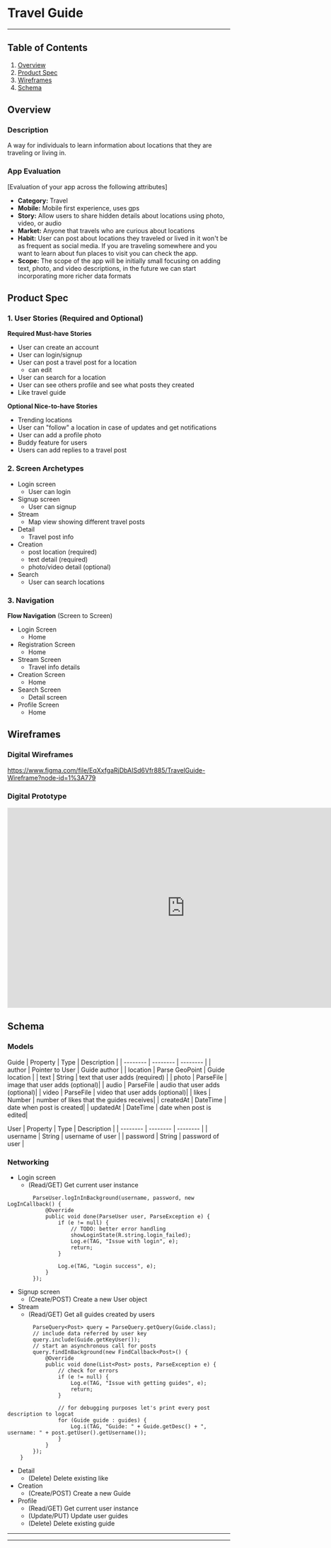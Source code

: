 # Travel Guide

---

## Table of Contents
1. [Overview](#Overview)
1. [Product Spec](#Product-Spec)
1. [Wireframes](#Wireframes)
2. [Schema](#Schema)

## Overview
### Description
A way for individuals to learn information about locations that they are traveling or living in.

### App Evaluation
[Evaluation of your app across the following attributes]
- **Category:** Travel
- **Mobile:** Mobile first experience, uses gps
- **Story:** Allow users to share hidden details about locations using photo, video, or audio
- **Market:** Anyone that travels who are curious about locations
- **Habit:** User can post about locations they traveled or lived in it won't be as frequent as social media. If you are traveling somewhere and you want to learn about fun places to visit you can check the app.
- **Scope:** The scope of the app will be initially small focusing on adding text, photo, and video descriptions, in the future we can start incorporating more richer data formats

## Product Spec

### 1. User Stories (Required and Optional)

**Required Must-have Stories**

* User can create an account
* User can login/signup
* User can post a travel post for a location
    * can edit
* User can search for a location
* User can see others profile and see what posts they created
* Like travel guide


**Optional Nice-to-have Stories**
* Trending locations
* User can "follow" a location in case of updates and get notifications
* User can add a profile photo
* Buddy feature for users
* Users can add replies to a travel post

### 2. Screen Archetypes

* Login screen
   * User can login
* Signup screen
   * User can signup
* Stream
   * Map view showing different travel posts
* Detail
   * Travel post info
* Creation
   * post location (required)
   * text detail (required)
   * photo/video detail (optional)
* Search
   * User can search locations

### 3. Navigation

**Flow Navigation** (Screen to Screen)

* Login Screen
   * Home
* Registration Screen
   * Home
* Stream Screen
   * Travel info details
* Creation Screen
   * Home
* Search Screen
   * Detail screen
* Profile Screen
    * Home


## Wireframes
### Digital Wireframes
https://www.figma.com/file/EqXxfgaRjDbAISd6Vfr885/TravelGuide-Wireframe?node-id=1%3A779
### Digital Prototype
<iframe style="border: 1px solid rgba(0, 0, 0, 0.1);" width="800" height="450" src="https://www.figma.com/embed?embed_host=share&url=https%3A%2F%2Fwww.figma.com%2Fproto%2FEqXxfgaRjDbAISd6Vfr885%2FTravelGuide-Wireframe%3Fpage-id%3D0%253A1%26node-id%3D20%253A76%26viewport%3D1147%252C350%252C0.9509857892990112%26scaling%3Dscale-down" allowfullscreen></iframe>

## Schema 
### Models
Guide
| Property | Type     | Description |
| -------- | -------- | --------    |
| author     | Pointer to User     | Guide author |
| location     | Parse GeoPoint     | Guide location |
| text     | String  | text that user adds (required) |
| photo     | ParseFile  | image that user adds (optional)|
| audio     | ParseFile  | audio that user adds (optional)|
| video     | ParseFile  | video that user adds (optional)|
| likes     | Number  | number of likes that the guides receives|
| createdAt | DateTime  | date when post is created|
| updatedAt | DateTime  | date when post is edited|

User
| Property | Type     | Description |
| -------- | -------- | --------    |
| username     | String   | username of user |
| password     | String   | password of user |

### Networking
* Login screen
   * (Read/GET) Get current user instance
```java=
        ParseUser.logInInBackground(username, password, new LogInCallback() {
            @Override
            public void done(ParseUser user, ParseException e) {
                if (e != null) {
                    // TODO: better error handling
                    showLoginState(R.string.login_failed);
                    Log.e(TAG, "Issue with login", e);
                    return;
                }
                
                Log.e(TAG, "Login success", e);
            }
        });
```
* Signup screen
   * (Create/POST) Create a new User object
* Stream
   * (Read/GET) Get all guides created by users
```java=
        ParseQuery<Post> query = ParseQuery.getQuery(Guide.class);
        // include data referred by user key
        query.include(Guide.getKeyUser());
        // start an asynchronous call for posts
        query.findInBackground(new FindCallback<Post>() {
            @Override
            public void done(List<Post> posts, ParseException e) {
                // check for errors
                if (e != null) {
                    Log.e(TAG, "Issue with getting guides", e);
                    return;
                }

                // for debugging purposes let's print every post description to logcat
                for (Guide guide : guides) {
                    Log.i(TAG, "Guide: " + Guide.getDesc() + ", username: " + post.getUser().getUsername());
                }
            }
        });
    }
```
* Detail
   * (Delete) Delete existing like
* Creation
   * (Create/POST) Create a new Guide
* Profile
   * (Read/GET) Get current user instance
   * (Update/PUT) Update user guides
   * (Delete) Delete existing guide


---
---
